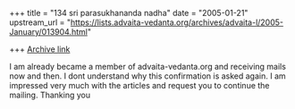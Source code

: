 +++
title = "134 sri parasukhananda nadha"
date = "2005-01-21"
upstream_url = "https://lists.advaita-vedanta.org/archives/advaita-l/2005-January/013904.html"

+++
[Archive link](https://lists.advaita-vedanta.org/archives/advaita-l/2005-January/013904.html)


I am already became a member of advaita-vedanta.org and receiving mails now and then.  I dont understand why this confirmation is asked again.
I am impressed very much with the articles and request you to continue
the mailing. 
Thanking you

